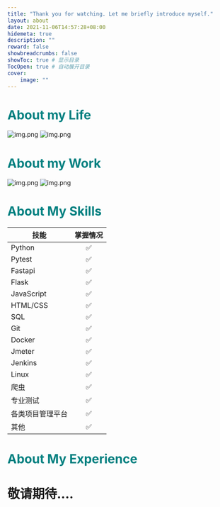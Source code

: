 ```yaml
---
title: "Thank you for watching. Let me briefly introduce myself."
layout: about
date: 2021-11-06T14:57:28+08:00
hidemeta: true
description: ""
reward: false
showbreadcrumbs: false
showToc: true # 显示目录
TocOpen: true # 自动展开目录
cover:
    image: ""
---
```

# <span style="color: Teal;">About my Life</span>
![img.png](https://telegraph-image-f19.pages.dev/file/b8f22560639899cb95da7.jpg)
![img.png](https://telegraph-image-f19.pages.dev/file/340043dd69e07224f85b8.jpg)

# <span style="color: Teal;">About my Work</span>
![img.png](https://telegraph-image-f19.pages.dev/file/36abd099ac725911ba9ad.jpg)
![img.png](https://telegraph-image-f19.pages.dev/file/58e0f23c71aeb7ac08f6e.jpg)

# <span style="color: Teal;">About My Skills</span>
| 技能                | 掌握情况          |
|-------------------|:-------------:|
| Python            |       ✅       |
| Pytest            |       ✅       |
| Fastapi           |       ✅       |
| Flask             |       ✅       |
| JavaScript        |       ✅       |
| HTML/CSS          |       ✅       |
| SQL               |       ✅       |
| Git               |       ✅       |
| Docker            |       ✅       |
| Jmeter            |       ✅       |
| Jenkins           |       ✅       |
| Linux             |       ✅       |
| 爬虫                |       ✅       |
| 专业测试              |       ✅       |
| 各类项目管理平台          |       ✅       |
| 其他                |       ✅       |


# <span style="color: Teal;">About My Experience</span>
# 敬请期待....